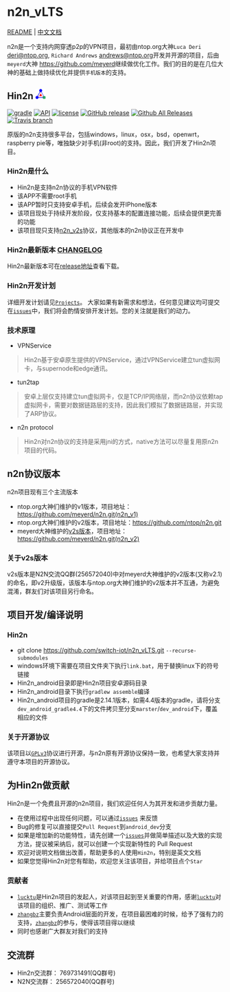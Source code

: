 # n2n_vLTS

[README](README.md) | [中文文档](README_zh.md)

n2n是一个支持内网穿透p2p的VPN项目，最初由ntop.org大神`Luca Deri` <deri@ntop.org>, `Richard Andrews` <andrews@ntop.org>开发并开源的项目，后由`meyerd`大神 <https://github.com/meyerd>继续做优化工作。我们的目的是在几位大神的基础上做持续优化并提供`手机版本`的支持。

## Hin2n <img height="24" src="doc/pic/logo.png">

[![gradle](https://img.shields.io/badge/gradle-2.14.1-green.svg?style=plastic)](https://docs.gradle.org/2.14.1/userguide/userguide.html)
[![API](https://img.shields.io/badge/API-15%2B-green.svg?style=plastic)](https://android-arsenal.com/api?level=15)
[![license](https://img.shields.io/github/license/switch-iot/n2n_vLTS.svg?style=plastic)](https://www.gnu.org/licenses/gpl-3.0)
[![GitHub release](https://img.shields.io/github/release/switch-iot/n2n_vLTS/all.svg?style=plastic)](https://github.com/switch-iot/n2n_vLTS/releases)
[![Github All Releases](https://img.shields.io/github/downloads/switch-iot/n2n_vLTS/total.svg?style=plastic)](https://github.com/switch-iot/n2n_vLTS/releases)
[![Travis branch](https://img.shields.io/travis/switch-iot/n2n_vLTS/dev_android.svg?style=plastic)](https://travis-ci.org/switch-iot/n2n_vLTS)

原版的n2n支持很多平台，包括windows，linux，osx，bsd，openwrt，raspberry pie等，唯独缺少对手机(非root)的支持。因此，我们开发了Hin2n项目。

### Hin2n是什么
- Hin2n是支持n2n协议的手机VPN软件
- 该APP不需要root手机
- 该APP暂时只支持安卓手机，后续会发开IPhone版本
- 该项目现处于持续开发阶段，仅支持基本的配置连接功能，后续会提供更完善的功能
- 该项目现只支持[n2n_v2s](#关于v2s版本)协议，其他版本的n2n协议正在开发中

### Hin2n最新版本 [CHANGELOG](Hin2n_android/CHANGELOG_zh)
Hin2n最新版本可在[release地址](https://github.com/switch-iot/n2n_vLTS/releases)查看下载。

### Hin2n开发计划
详细开发计划请见[`Projects`](https://github.com/switch-iot/n2n_vLTS/projects)。
大家如果有新需求和想法，任何意见建议均可提交在[`issues`](https://github.com/switch-iot/n2n_vLTS/issues)中，我们将会酌情安排开发计划。您的关注就是我们的动力。

### 技术原理
- VPNService
> Hin2n基于安卓原生提供的VPNService，通过VPNService建立tun虚拟网卡，与supernode和edge通讯。
- tun2tap
> 安卓上层仅支持建立tun虚拟网卡，仅是TCP/IP网络层，而n2n协议依赖tap虚拟网卡，需要对数据链路层的支持，因此我们模拟了数据链路层，并实现了ARP协议。
- n2n protocol
> Hin2n对n2n协议的支持是采用jni的方式，native方法可以尽量复用原n2n项目的代码。

## n2n协议版本
n2n项目现有三个主流版本
- ntop.org大神们维护的v1版本，项目地址：https://github.com/meyerd/n2n.git(n2n_v1)
- ntop.org大神们维护的v2版本，项目地址：https://github.com/ntop/n2n.git
- meyerd大神维护的[v2s版本](#关于v2s版本)，项目地址：https://github.com/meyerd/n2n.git(n2n_v2)

### 关于v2s版本
v2s版本是N2N交流QQ群(256572040)中对meyerd大神维护的v2版本(又称v2.1)的命名，即v2升级版，该版本与ntop.org大神们维护的v2版本并不互通，为避免混淆，群友们对该项目另行命名。

## 项目开发/编译说明
### Hin2n
- git clone https://github.com/switch-iot/n2n_vLTS.git `--recurse-submodules`
- windows环境下需要在项目文件夹下执行`link.bat`，用于替换linux下的符号链接
- Hin2n_android目录即是Hin2n项目安卓源码目录
- Hin2n_android目录下执行`gradlew assemble`编译
- Hin2n_android项目的gradle是2.14.1版本，如需4.4版本的gradle，请将分支`dev_android_gradle4.4`下的文件拷贝至分支`marster`/`dev_android`下，覆盖相应的文件

### 关于开源协议
该项目以[`GPLv3`](LICENSE)协议进行开源，与n2n原有开源协议保持一致，也希望大家支持并遵守本项目的开源协议。

## 为Hin2n做贡献
Hin2n是一个免费且开源的n2n项目，我们欢迎任何人为其开发和进步贡献力量。
- 在使用过程中出现任何问题，可以通过[`issues`](https://github.com/switch-iot/n2n_vLTS/issues) 来反馈
- Bug的修复可以直接提交`Pull Request`到`android_dev`分支
- 如果是增加新的功能特性，请先创建一个[`issues`](https://github.com/switch-iot/n2n_vLTS/issues)并做简单描述以及大致的实现方法，提议被采纳后，就可以创建一个实现新特性的 Pull Request
- 欢迎对说明文档做出改善，帮助更多的人使用`Hin2n`，特别是英文文档
- 如果您觉得Hin2n对您有帮助，欢迎您关注该项目，并给项目点个`Star`

### 贡献者
- [`lucktu`](https://github.com/lucktu)是Hin2n项目的发起人，对该项目起到至关重要的作用，感谢[`lucktu`](https://github.com/lucktu)对该项目的组织、推广、测试等工作
- [`zhangbz`](https://github.com/zhangbz)主要负责Android层面的开发，在项目最困难的时候，给予了强有力的支持，[`zhangbz`](https://github.com/zhangbz)的参与，使得该项目得以继续
- 同时也感谢广大群友对我们的支持

## 交流群
- Hin2n交流群： 769731491(QQ群号)
- N2N交流群： 256572040(QQ群号)
